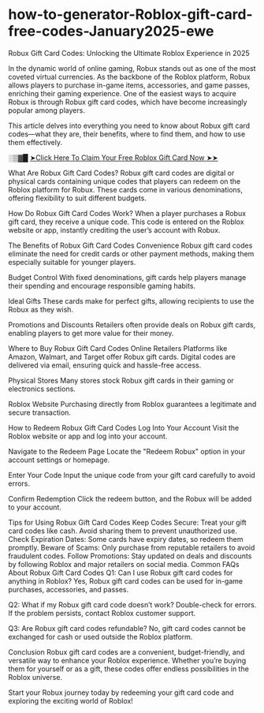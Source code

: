 # how-to-generator-Roblox-gift-card-free-codes-January2025-ewe
Robux Gift Card Codes: Unlocking the Ultimate Roblox Experience in 2025

In the dynamic world of online gaming, Robux stands out as one of the most coveted virtual currencies. As the backbone of the Roblox platform, Robux allows players to purchase in-game items, accessories, and game passes, enriching their gaming experience. One of the easiest ways to acquire Robux is through Robux gift card codes, which have become increasingly popular among players.

This article delves into everything you need to know about Robux gift card codes—what they are, their benefits, where to find them, and how to use them effectively.

░▒▓█ [➤Click Here To Claim Your Free Roblox Gift Card Now ➤➤](https://offertake.xyz/roblox/)


What Are Robux Gift Card Codes?
Robux gift card codes are digital or physical cards containing unique codes that players can redeem on the Roblox platform for Robux. These cards come in various denominations, offering flexibility to suit different budgets.

How Do Robux Gift Card Codes Work?
When a player purchases a Robux gift card, they receive a unique code. This code is entered on the Roblox website or app, instantly crediting the user’s account with Robux.

The Benefits of Robux Gift Card Codes
Convenience
Robux gift card codes eliminate the need for credit cards or other payment methods, making them especially suitable for younger players.

Budget Control
With fixed denominations, gift cards help players manage their spending and encourage responsible gaming habits.

Ideal Gifts
These cards make for perfect gifts, allowing recipients to use the Robux as they wish.

Promotions and Discounts
Retailers often provide deals on Robux gift cards, enabling players to get more value for their money.

Where to Buy Robux Gift Card Codes
Online Retailers
Platforms like Amazon, Walmart, and Target offer Robux gift cards. Digital codes are delivered via email, ensuring quick and hassle-free access.

Physical Stores
Many stores stock Robux gift cards in their gaming or electronics sections.

Roblox Website
Purchasing directly from Roblox guarantees a legitimate and secure transaction.

How to Redeem Robux Gift Card Codes
Log Into Your Account
Visit the Roblox website or app and log into your account.

Navigate to the Redeem Page
Locate the "Redeem Robux" option in your account settings or homepage.

Enter Your Code
Input the unique code from your gift card carefully to avoid errors.

Confirm Redemption
Click the redeem button, and the Robux will be added to your account.

Tips for Using Robux Gift Card Codes
Keep Codes Secure: Treat your gift card codes like cash. Avoid sharing them to prevent unauthorized use.
Check Expiration Dates: Some cards have expiry dates, so redeem them promptly.
Beware of Scams: Only purchase from reputable retailers to avoid fraudulent codes.
Follow Promotions: Stay updated on deals and discounts by following Roblox and major retailers on social media.
Common FAQs About Robux Gift Card Codes
Q1: Can I use Robux gift card codes for anything in Roblox?
Yes, Robux gift card codes can be used for in-game purchases, accessories, and passes.

Q2: What if my Robux gift card code doesn’t work?
Double-check for errors. If the problem persists, contact Roblox customer support.

Q3: Are Robux gift card codes refundable?
No, gift card codes cannot be exchanged for cash or used outside the Roblox platform.

Conclusion
Robux gift card codes are a convenient, budget-friendly, and versatile way to enhance your Roblox experience. Whether you’re buying them for yourself or as a gift, these codes offer endless possibilities in the Roblox universe.

Start your Robux journey today by redeeming your gift card code and exploring the exciting world of Roblox!
